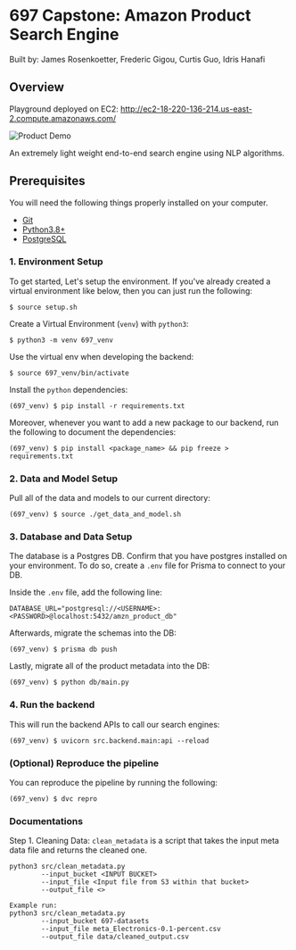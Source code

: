 # 697 Capstone: Amazon Product Search Engine 

Built by: James Rosenkoetter, Frederic Gigou, Curtis Guo, Idris Hanafi

## Overview

Playground deployed on EC2: http://ec2-18-220-136-214.us-east-2.compute.amazonaws.com/

![Product Demo](https://697-public-datasets.s3.us-east-2.amazonaws.com/SearchEngineDemo.gif)

An extremely light weight end-to-end search engine using NLP algorithms.

## Prerequisites

You will need the following things properly installed on your computer.

* [Git](https://git-scm.com/downloads)
* [Python3.8+](https://www.python.org/downloads/)
* [PostgreSQL](https://www.postgresql.org/download/)

### 1. Environment Setup

To get started, Let's setup the environment.
If you've already created a virtual environment like below, then you can just run the following:
```
$ source setup.sh
```

Create a Virtual Environment (`venv`) with `python3`:
```
$ python3 -m venv 697_venv
```

Use the virtual env when developing the backend: 
```
$ source 697_venv/bin/activate
```

Install the `python` dependencies:
```
(697_venv) $ pip install -r requirements.txt
```

Moreover, whenever you want to add a new package to our backend, run the following to document the dependencies:
```
(697_venv) $ pip install <package_name> && pip freeze > requirements.txt
```

### 2. Data and Model Setup

Pull all of the data and models to our current directory:

```
(697_venv) $ source ./get_data_and_model.sh
```

### 3. Database and Data Setup

The database is a Postgres DB. Confirm that you have postgres installed on your
environment. To do so, create a `.env` file for Prisma to connect to your DB.

Inside the `.env` file, add the following line:
```
DATABASE_URL="postgresql://<USERNAME>:<PASSWORD>@localhost:5432/amzn_product_db"
```

Afterwards, migrate the schemas into the DB:
```
(697_venv) $ prisma db push
```

Lastly, migrate all of the product metadata into the DB:
```
(697_venv) $ python db/main.py
```

### 4. Run the backend

This will run the backend APIs to call our search engines:

```
(697_venv) $ uvicorn src.backend.main:api --reload
```

### (Optional) Reproduce the pipeline

You can reproduce the pipeline by running the following:

```
(697_venv) $ dvc repro
```

### Documentations

Step 1. Cleaning Data:
`clean_metadata` is a script that takes the input meta data file and returns the cleaned one.

```
python3 src/clean_metadata.py
        --input_bucket <INPUT BUCKET>
        --input_file <Input file from S3 within that bucket>
        --output_file <>
        
Example run:
python3 src/clean_metadata.py
        --input_bucket 697-datasets
        --input_file meta_Electronics-0.1-percent.csv
        --output_file data/cleaned_output.csv
```

